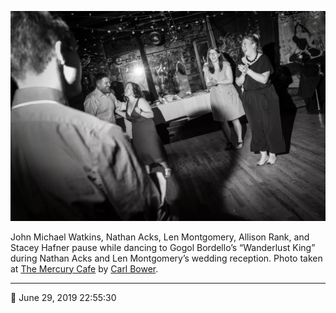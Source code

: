 ![John Michael Watkins, Nathan Acks, Len Montgomery, Allison Rank, and Stacey Hafner pause while dancing](assets/71970da0a55333f028c88dd75be052c6.webp)

John Michael Watkins, Nathan Acks, Len Montgomery, Allison Rank, and Stacey Hafner pause while dancing to Gogol Bordello’s “Wanderlust King” during Nathan Acks and Len Montgomery’s wedding reception. Photo taken at [The Mercury Cafe](http://mercurycafe.com/) by [Carl Bower](http://carlbowerphotos.com/).

- - - -

📅 June 29, 2019 22:55:30
